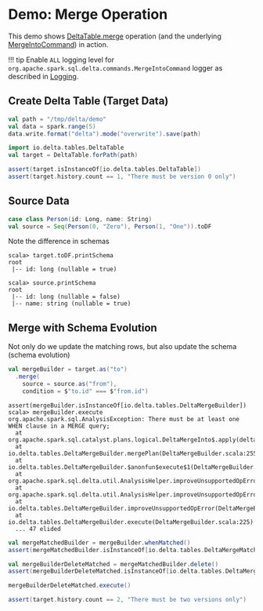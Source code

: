 # Demo: Merge Operation

This demo shows [DeltaTable.merge](../DeltaTable.md#merge) operation (and the underlying [MergeIntoCommand](../commands/MergeIntoCommand.md)) in action.

!!! tip
    Enable `ALL` logging level for `org.apache.spark.sql.delta.commands.MergeIntoCommand` logger as described in [Logging](../commands/MergeIntoCommand.md#logging).

## Create Delta Table (Target Data)

```scala
val path = "/tmp/delta/demo"
val data = spark.range(5)
data.write.format("delta").mode("overwrite").save(path)

import io.delta.tables.DeltaTable
val target = DeltaTable.forPath(path)

assert(target.isInstanceOf[io.delta.tables.DeltaTable])
assert(target.history.count == 1, "There must be version 0 only")
```

## Source Data

```scala
case class Person(id: Long, name: String)
val source = Seq(Person(0, "Zero"), Person(1, "One")).toDF
```

Note the difference in schemas

```text
scala> target.toDF.printSchema
root
 |-- id: long (nullable = true)

scala> source.printSchema
root
 |-- id: long (nullable = false)
 |-- name: string (nullable = true)
```

## Merge with Schema Evolution

Not only do we update the matching rows, but also update the schema (schema evolution)

```scala
val mergeBuilder = target.as("to")
  .merge(
    source = source.as("from"),
    condition = $"to.id" === $"from.id")
```

```text
assert(mergeBuilder.isInstanceOf[io.delta.tables.DeltaMergeBuilder])
scala> mergeBuilder.execute
org.apache.spark.sql.AnalysisException: There must be at least one WHEN clause in a MERGE query;
  at org.apache.spark.sql.catalyst.plans.logical.DeltaMergeInto$.apply(deltaMerge.scala:217)
  at io.delta.tables.DeltaMergeBuilder.mergePlan(DeltaMergeBuilder.scala:255)
  at io.delta.tables.DeltaMergeBuilder.$anonfun$execute$1(DeltaMergeBuilder.scala:228)
  at org.apache.spark.sql.delta.util.AnalysisHelper.improveUnsupportedOpError(AnalysisHelper.scala:60)
  at org.apache.spark.sql.delta.util.AnalysisHelper.improveUnsupportedOpError$(AnalysisHelper.scala:48)
  at io.delta.tables.DeltaMergeBuilder.improveUnsupportedOpError(DeltaMergeBuilder.scala:121)
  at io.delta.tables.DeltaMergeBuilder.execute(DeltaMergeBuilder.scala:225)
  ... 47 elided
```

```scala
val mergeMatchedBuilder = mergeBuilder.whenMatched()
assert(mergeMatchedBuilder.isInstanceOf[io.delta.tables.DeltaMergeMatchedActionBuilder])

val mergeBuilderDeleteMatched = mergeMatchedBuilder.delete()
assert(mergeBuilderDeleteMatched.isInstanceOf[io.delta.tables.DeltaMergeBuilder])

mergeBuilderDeleteMatched.execute()

assert(target.history.count == 2, "There must be two versions only")
```
